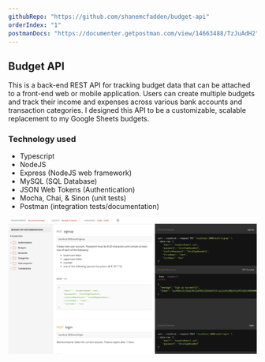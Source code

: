 ```yaml
---
githubRepo: "https://github.com/shanemcfadden/budget-api"
orderIndex: "1"
postmanDocs: "https://documenter.getpostman.com/view/14663488/TzJuAdH2"
---
```


## Budget API

This is a back-end REST API for tracking budget data that can be attached to a front-end web or mobile application. Users can create multiple budgets and track their income and expenses across various bank accounts and transaction categories. I designed this API to be a customizable, scalable replacement to my Google Sheets budgets.

### Technology used

- Typescript
- NodeJS
- Express (NodeJS web framework)
- MySQL (SQL Database)
- JSON Web Tokens (Authentication)
- Mocha, Chai, & Sinon (unit tests)
- Postman (integration tests/documentation)

[![Budget API Documentation](../images/budgetAPIScreenshot.jpg)](https://documenter.getpostman.com/view/14663488/TzJuAdH2)
